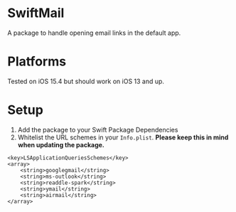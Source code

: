 # SwiftMail
A package to handle opening email links in the default app.

# Platforms
Tested on iOS 15.4 but should work on iOS 13 and up.

# Setup
1. Add the package to your Swift Package Dependencies
2. Whitelist the URL schemes in your `Info.plist`. **Please keep this in mind when updating the package.**
```
<key>LSApplicationQueriesSchemes</key>
<array>
    <string>googlegmail</string>
    <string>ms-outlook</string>
    <string>readdle-spark</string>
    <string>ymail</string>
    <string>airmail</string>
</array>
```
